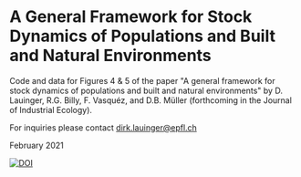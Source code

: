 # A General Framework for Stock Dynamics of Populations and Built and Natural Environments
Code and data for Figures 4 & 5 of the paper "A general framework for stock dynamics of populations and built and natural environments" by D. Lauinger, R.G. Billy, F. Vasquéz, and D.B. Müller (forthcoming in the Journal of Industrial Ecology).

For inquiries please contact dirk.lauinger@epfl.ch

February 2021

[![DOI](https://zenodo.org/badge/DOI/10.5281/zenodo.4110806.svg)](https://doi.org/10.5281/zenodo.4110806)
